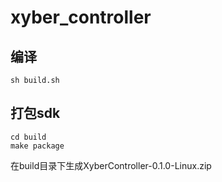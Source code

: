 # xyber_controller

## 编译

```
sh build.sh
```

## 打包sdk

```
cd build
make package
```

在build目录下生成XyberController-0.1.0-Linux.zip
